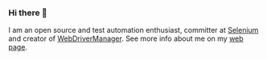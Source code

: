 ### Hi there 👋

I am an open source and test automation enthusiast, committer at [Selenium](https://github.com/SeleniumHQ/) and creator of [WebDriverManager](https://bonigarcia.dev/webdrivermanager/). See more info about me on my [web page](https://bonigarcia.dev/).
